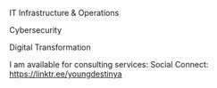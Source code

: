 IT Infrastructure & Operations 

Cybersecurity

Digital Transformation

I am available for consulting services:
Social Connect: https://linktr.ee/youngdestinya
